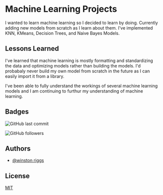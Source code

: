 
# Machine Learning Projects

I wanted to learn machine learning so I decided to learn by doing. 
Currently adding new models from scratch as I learn about them. 
I've implemented KNN, KMeans, Decision Trees, and Naive Bayes 
Models.


## Lessons Learned

I've learned that machine learning is mostly formatting and 
standardizing the data and optimizing models rather than building 
the models. I'd probabaly never build my own model from 
scratch in the future as I can easily import it from a library.

I've been able to fully understand the workings of several machine learning
models and I am continuing to furthur my understanding of machine learning.
## Badges

![GitHub last commit](https://img.shields.io/github/last-commit/wriggs12/Machine-Learning-Practice)

![GitHub followers](https://img.shields.io/github/followers/wriggs12?style=social)
## Authors

- [@winston riggs](https://github.com/wriggs12)


## License

[MIT](https://choosealicense.com/licenses/mit/)

